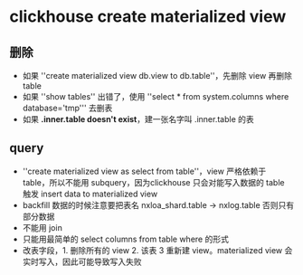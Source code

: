 # clickhouse create materialized view

## 删除
- 如果 ''create materialized view db.view to db.table''，先删除 view 再删除table
- 如果 ''show tables'' 出错了，使用 ''select * from system.columns where database='tmp''' 去删表
- 如果 **.inner.table doesn't exist**，建一张名字叫 .inner.table 的表

## query
- ''create materialized view as select from table''，view 严格依赖于 table，所以不能用 subquery，因为clickhouse 只会对能写入数据的 table 触发 insert data to materialized view
- backfill 数据的时候注意要把表名 nxloa_shard.table -> nxlog.table 否则只有部分数据
- 不能用 join
- 只能用最简单的 select columns from table where 的形式
- 改表字段，1. 删除所有的 view 2. 该表 3 重新建 view。materialized view 会实时写入，因此可能导致写入失败